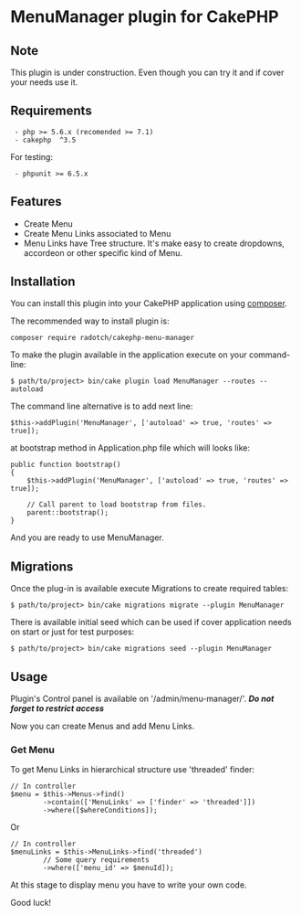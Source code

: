 # MenuManager plugin for CakePHP

## Note

This plugin is under construction. Even though you can try it and if cover your needs use it.

## Requirements

```
 - php >= 5.6.x (recomended >= 7.1)
 - cakephp  ^3.5
```

For testing:

```
 - phpunit >= 6.5.x
```
## Features

 - Create Menu
 - Create Menu Links associated to Menu
 - Menu Links have Tree structure. It's make easy to create dropdowns, accordeon or other specific kind of Menu.

## Installation

You can install this plugin into your CakePHP application using [composer](http://getcomposer.org).

The recommended way to install plugin is:

```
composer require radotch/cakephp-menu-manager
```

To make the plugin available in the application execute on your command-line:

```
$ path/to/project> bin/cake plugin load MenuManager --routes --autoload
```

The command line alternative is to add next line:
```
$this->addPlugin('MenuManager', ['autoload' => true, 'routes' => true]);
```

at bootstrap method in Application.php file which will looks like:

```
public function bootstrap()
{
    $this->addPlugin('MenuManager', ['autoload' => true, 'routes' => true]);

    // Call parent to load bootstrap from files.
    parent::bootstrap();
}
```

And you are ready to use MenuManager.

## Migrations

Once the plug-in is available execute Migrations to create required tables:

```
$ path/to/project> bin/cake migrations migrate --plugin MenuManager
```

There is available initial seed which can be used if cover application needs on start or just for test purposes:

```
$ path/to/project> bin/cake migrations seed --plugin MenuManager
```

## Usage

Plugin's Control panel is available on '/admin/menu-manager/'. ***Do not forget to restrict access***

Now you can create Menus and add Menu Links.

### Get Menu

To get Menu Links in hierarchical structure use 'threaded' finder:
```
// In controller
$menu = $this->Menus->find()
        ->contain(['MenuLinks' => ['finder' => 'threaded']])
        ->where([$whereConditions]);
```

Or

```
// In controller
$menuLinks = $this->MenuLinks->find('threaded')
        // Some query requirements
        ->where(['menu_id' => $menuId]);
```

At this stage to display menu you have to write your own code.

Good luck!
